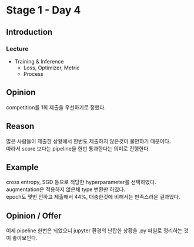 # Stage 1 - Day 4

## Introduction

### Lecture

- Training & Inference
  - Loss, Optimizer, Metric
  - Process

## Opinion

competition를 1회 제출을 우선하기로 정했다.

## Reason

많은 사람들이 제출한 상황에서 한번도 제출하지 않은것이 불안하기 때문이다.  
따라서 score 보다는 pipeline을 한번 통과한다는 의미로 진행한다.

## Example

cross entropy, SGD 등으로 적당한 hyperparameter를 선택하였다.  
augmentation은 적용하지 않은채 type 변환만 하였다.  
epoch도 몇번 안하고 제출해서 44%, 대충한것에 비해서는 만족스러운 결과였다.

## Opinion / Offer

이제 pipeline 한번은 되었으니 jupyter 환경의 난잡한 상황을 .py 파일로 정리하는 것이 좋아보인다.
